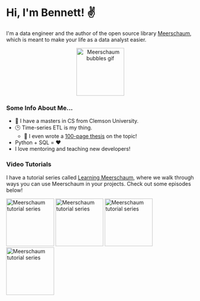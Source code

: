 # Hi, I'm Bennett! ✌️

I'm a data engineer and the author of the open source library [Meerschaum](https://github.com/bmeares/Meerschaum), which is meant to make your life as a data analyst easier.

<p align="center">
<img src="https://meerschaum.io/files/images/bubbles_32.gif" alt="Meerschaum bubbles gif" height="128px">
</p>

### Some Info About Me...

  - 🐯 I have a masters in CS from Clemson University.
  - 🕒 Time-series ETL is my thing.
    - 📜 I even wrote a [100-page thesis](https://tigerprints.clemson.edu/cgi/viewcontent.cgi?article=4709&context=all_theses) on the topic!
  - Python + SQL = ❤️
  - I love mentoring and teaching new developers!

### Video Tutorials

I have a tutorial series called [Learning Meerschaum](https://www.youtube.com/playlist?list=PLJaQLBuU44n3bNEJd1ZpvaOLh9P-m21mo), where we walk through ways you can use Meerschaum in your projects. Check out some episodes below!

<p align="left">
<a href="https://www.youtube.com/watch?v=t9tFD4afSD4"><img src="https://meerschaum.io/files/images/thumbnails/ep4.jpg" alt="Meerschaum tutorial series" height="128"></a>
<a href="https://www.youtube.com/watch?v=rHfGOZFDQsU"><img src="https://meerschaum.io/files/images/thumbnails/ep3.jpg" alt="Meerschaum tutorial series" height="128"></a>
<a href="https://www.youtube.com/watch?v=iOhPn4RjImQ"><img src="https://meerschaum.io/files/images/thumbnails/ep2.jpg" alt="Meerschaum tutorial series" height="128"></a>
<a href="https://www.youtube.com/watch?v=cS9ZAG4INPk"><img src="https://meerschaum.io/files/images/thumbnails/ep1.jpg" alt="Meerschaum tutorial series" height="128"></a>
</p>
